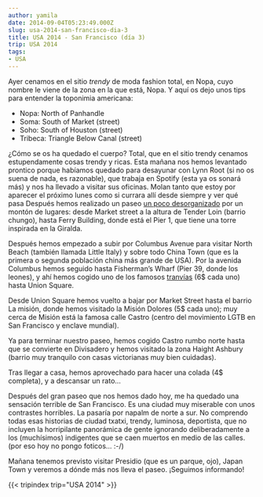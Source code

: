 ```yaml
---
author: yamila
date: 2014-09-04T05:23:49.000Z
slug: usa-2014-san-francisco-dia-3
title: USA 2014 - San Francisco (día 3)
trip: USA 2014
tags:
- USA
---
```



Ayer cenamos en el sitio *trendy* de moda fashion total, en Nopa, cuyo nombre le viene de la zona en la que está, Nopa. Y aquí os dejo unos tips para entender la toponimia americana:

- Nopa: North of Panhandle
- Soma: South of Market (street)
- Soho: South of Houston (street)
- Tribeca: Triangle Below Canal (street)

¿Cómo se os ha quedado el cuerpo? Total, que en el sitio trendy cenamos estupendamente cosas trendy y ricas. Esta mañana nos hemos levantado prontico porque habíamos quedado para desayunar con Lynn Root (si no os suena de nada, es razonable), que trabaja en Spotify (esta ya os sonará más) y nos ha llevado a visitar sus oficinas. Molan tanto que estoy por aparecer el próximo lunes como si currara allí desde siempre y ver qué pasa
Después hemos realizado un paseo [un poco desorganizado](http://es.wikipedia.org/wiki/Movimiento_browniano) por un montón de lugares: desde Market street a la altura de Tender Loin (barrio chungo), hasta Ferry Building, donde está el Pier 1, que tiene una torre inspirada en la Giralda.

Después hemos empezado a subir por Columbus Avenue para visitar North Beach (también llamada Little Italy) y sobre todo China Town (que es la primera o segunda población china más grande de USA). Por la avenida Columbus hemos seguido hasta Fisherman’s Wharf (Pier 39, donde los leones), y ahí hemos cogido uno de los famosos [tranvías](https://www.google.com/search?q=tranv%C3%ADa+de+san+francisco&es_sm=93&source=lnms&tbm=isch&sa=X&ei=nvMHVIfyL5eyyASS2oCYDA&ved=0CAgQ_AUoAQ&biw=1024&bih=705#tbm=isch&q=san+francisco+powell+and+mason) (6$ cada uno) hasta Union Square.

Desde Union Square hemos vuelto a bajar por Market Street hasta el barrio La misión, donde hemos visitado la Misión Dolores (5$ cada uno); muy cerca de Misión está la famosa calle Castro (centro del movimiento LGTB en San Francisco y enclave mundial).

Ya para terminar nuestro paseo, hemos cogido Castro rumbo norte hasta que se convierte en Divisadero y hemos visitado la zona Haight Ashbury (barrio muy tranquilo con casas victorianas muy bien cuidadas).

Tras llegar a casa, hemos aprovechado para hacer una colada (4$ completa), y a descansar un rato…

Después del gran paseo que nos hemos dado hoy, me ha quedado una sensación terrible de San Francisco. Es una ciudad muy miserable con unos contrastes horribles. La pasaría por napalm de norte a sur. No comprendo todas esas historias de ciudad txatxi, trendy, luminosa, deportista, que no incluyen la horripilante panorámica de gente ignorando deliberadamente a los (muchísimos) indigentes que se caen muertos en medio de las calles. (por eso hoy no pongo foticos… :-/)

Mañana tenemos previsto visitar Presidio (que es un parque, ojo), Japan Town y veremos a dónde más nos lleva el paseo. ¡Seguimos informando!

{{< tripindex trip="USA 2014" >}}
